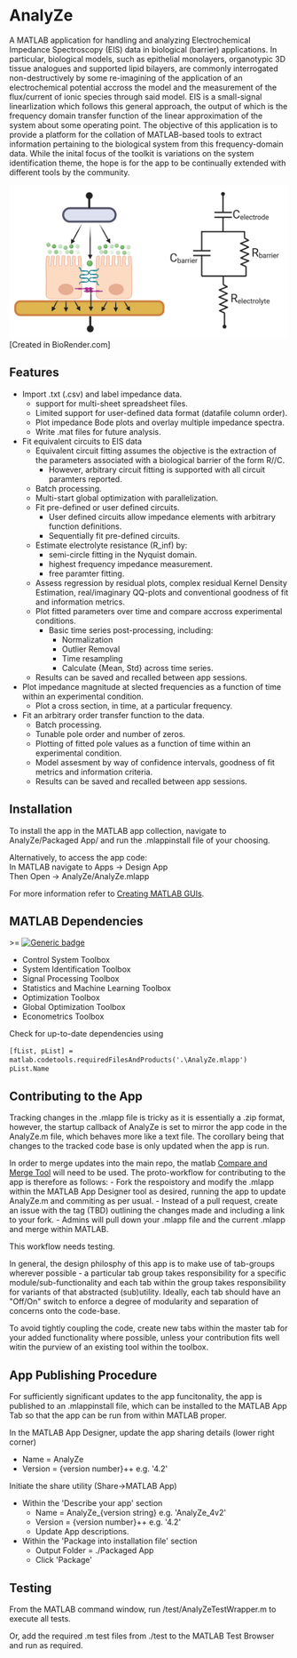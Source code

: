 
# AnalyZe

A MATLAB application for handling and analyzing Electrochemical Impedance Spectroscopy (EIS) data in biological (barrier) applications. In particular, biological models, such as epithelial monolayers, organotypic 3D tissue analogues and supported lipid bilayers, are commonly interrogated non-destructively by some re-imagining of the application of an electrochemical potential accross the model and the measurement of the flux/current of ionic species through said model. EIS is a small-signal linearlization which follows this general approach, the output of which is the frequency domain transfer function of the linear approximation of the system about some operating point. The objective of this application is to provide a platform for the collation of MATLAB-based tools to extract information pertaining to the biological system from this frequency-domain data. While the inital focus of the toolkit is variations on the system identification theme, the hope is for the app to be continually extended with different tools by the community. 

![Schematic of a gerneralised biological barrier being elechtrochemically interrogated alongside the standard equivalent circuit](/images/Equivalent_circuit_Barrier.png)
[Created in BioRender.com]

## Features

- Import .txt (.csv) and label impedance data.
    - support for multi-sheet spreadsheet files.
    - Limited support for user-defined data format (datafile column order).
    - Plot impedance Bode plots and overlay multiple impedance spectra.
    - Write .mat files for future analysis.
- Fit equivalent circuits to EIS data
    - Equivalent circuit fitting assumes the objective is the extraction of the parameters associated with a biological barrier of the form R//C.
        - However, arbitrary circuit fitting is supported with all circuit paramters reported.
    - Batch processing.
    - Multi-start global optimization with parallelization.
    - Fit pre-defined or user defined circuits.
        - User defined circuits allow impedance elements with arbitrary function definitions.
        - Sequentially fit pre-defined circuits.
    - Estimate electrolyte resistance (R_inf) by:
        -  semi-circle fitting in the Nyquist domain.
        -  highest frequency impedance measurement.
        -  free paramter fitting.
    - Assess regression by residual plots, complex residual Kernel Density Estimation, real/imaginary QQ-plots and conventional goodness of fit and information metrics.
    - Plot fitted parameters over time and compare accross experimental conditions.
        - Basic time series post-processing, including:
            - Normalization
            - Outlier Removal
            - Time resampling
            - Calculate {Mean, Std} across time series.
    - Results can be saved and recalled between app sessions.
- Plot impedance magnitude at slected frequencies as a function of time within an experimental condition.
    - Plot a cross section, in time, at a particular frequency.
- Fit an arbitrary order transfer function to the data.
    - Batch processing.
    - Tunable pole order and number of zeros.
    - Plotting of fitted pole values as a function of time within an experimental condition. 
    - Model assesment by way of confidence intervals, goodness of fit metrics and information criteria. 
    - Results can be saved and recalled between app sessions. 


## Installation

To install the app in the MATLAB app collection, navigate to AnalyZe/Packaged App/ and run the .mlappinstall file of your choosing.

Alternatively, to access the app code: \
In MATLAB navigate to Apps -> Design App \
Then Open -> AnalyZe/AnalyZe.mlapp

For more information refer to [Creating MATLAB GUIs](https://www.mathworks.com/help/matlab/creating_guis/). 

## MATLAB Dependencies

\>= [![Generic badge](https://img.shields.io/badge/MATLAB-R2023b-BLUE.svg)](https://shields.io/)
- Control System Toolbox
- System Identification Toolbox
- Signal Processing Toolbox
- Statistics and Machine Learning Toolbox
- Optimization Toolbox
- Global Optimization Toolbox
- Econometrics Toolbox

Check for up-to-date dependencies using 
```
[fList, pList] = matlab.codetools.requiredFilesAndProducts('.\AnalyZe.mlapp')
pList.Name
```

## Contributing to the App

Tracking changes in the .mlapp file is tricky as it is essentially a .zip format, however, the startup callback of AnalyZe is set to mirror the app code in the AnalyZe.m file, which behaves more like a text file. The corollary being that changes to the tracked code base is only updated when the app is run. 

In order to merge updates into the main repo, the matlab [Compare and Merge Tool](https://www.mathworks.com/help/matlab/matlab_env/compare-and-merge-apps.html) will need to be used. The proto-workflow for contributing to the app is therefore as follows:
    - Fork the respoistory and modify the .mlapp within the MATLAB App Designer tool as desired, running the app to update AnalyZe.m and commiting as per usual.
    - Instead of a pull request, create an issue with the tag (TBD) outlining the changes made and including a link to your fork.
    - Admins will pull down your .mlapp file and the current .mlapp and merge within MATLAB.
    
This workflow needs testing.

In general, the design philosphy of this app is to make use of tab-groups wherever possible - a particular tab group takes responsibility for a specific module/sub-functionality and each tab within the group takes responsibility for variants of that abstracted (sub)utility. Ideally, each tab should have an "Off/On" switch to enforce a degree of modularity and separation of concerns onto the code-base. 

To avoid tightly coupling the code, create new tabs within the master tab for your added functionality where possible, unless your contribution fits well witin the purview of an existing tool within the toolbox. 

## App Publishing Procedure

For sufficiently significant updates to the app funcitonality, the app is published to an .mlappinstall file, which can be installed to the MATLAB App Tab so that the app can be run from within MATLAB proper.

In the MATLAB App Designer, update the app sharing details (lower right corner)
 - Name = AnalyZe
 - Version = {version number}++ e.g. '4.2'
 
Initiate the share utility (Share->MATLAB App)
 - Within the 'Describe your app' section
    - Name = AnalyZe_{version string} e.g. 'AnalyZe_4v2'
    - Version = {version number}++ e.g. '4.2'
    - Update App descriptions.
 - Within the 'Package into installation file' section
    - Output Folder = ./Packaged App
    - Click 'Package'

## Testing

From the MATLAB command window, run /test/AnalyZeTestWrapper.m to execute all tests.

Or, add the required .m test files from ./test to the MATLAB Test Browser and run as required.

